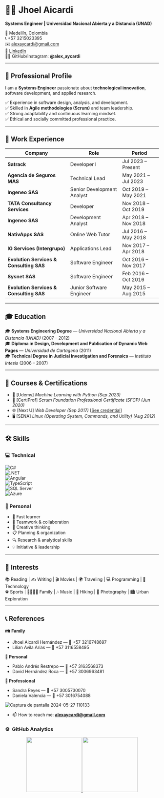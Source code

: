 # 👨‍💻 Jhoel Aicardi   
**Systems Engineer | Universidad Nacional Abierta y a Distancia (UNAD)**  

📍 Medellín, Colombia  
📞 +57 3215023395  
✉️ [alexaycardi@gmail.com](mailto:alexaycardi@gmail.com)  
🔗 [LinkedIn](https://linkedin.com/in/alex-jhoel-aicardi-avila)  
👨‍💻 GitHub/Instagram: **@alex_aycardi**  

---

## 🚀 Professional Profile  
I am a **Systems Engineer** passionate about **technological innovation**, software development, and applied research.  

✅ Experience in software design, analysis, and development.  
✅ Skilled in **Agile methodologies (Scrum)** and team leadership.  
✅ Strong adaptability and continuous learning mindset.  
✅ Ethical and socially committed professional practice.  

---

## 💼 Work Experience  

| Company | Role | Period |
|---------|-------|---------|
| **Satrack** | Developer I | Jul 2023 – Present |
| **Agencia de Seguros MAS** | Technical Lead | May 2021 – Jul 2023 |
| **Ingeneo SAS** | Senior Development Analyst | Oct 2019 – May 2021 |
| **TATA Consultancy Services** | Developer | Nov 2018 – Oct 2019 |
| **Ingeneo SAS** | Development Analyst | Apr 2018 – Nov 2018 |
| **NativApps SAS** | Online Web Tutor | Jul 2016 – May 2018 |
| **IG Services (Intergrupo)** | Applications Lead | Nov 2017 – Apr 2018 |
| **Evolution Services & Consulting SAS** | Software Engineer | Oct 2016 – Nov 2017 |
| **Sysnet SAS** | Software Engineer | Feb 2016 – Oct 2016 |
| **Evolution Services & Consulting SAS** | Junior Software Engineer | May 2015 – Aug 2015 |

---

## 🎓 Education  

🎓 **Systems Engineering Degree** — *Universidad Nacional Abierta y a Distancia (UNAD)* (2007 – 2012)  
🎓 **Diploma in Design, Development and Publication of Dynamic Web Pages** — *Universidad de Cartagena* (2011)  
🎓 **Technical Degree in Judicial Investigation and Forensics** — *Instituto Intesis* (2006 – 2007)  

---

## 📜 Courses & Certifications  

- 🧠 [Udemy] *Machine Learning with Python* *(Sep 2023)*  
- 📌 [CertiProf] *Scrum Foundation Professional Certificate (SFCP)* *(Jun 2020)*  
- 🌐 [Next U] *Web Developer* *(Sep 2017)* [[See credential](https://www.credential.net/10885481)]  
- 🖥️ [SENA] *Linux (Operating System, Commands, and Utility)* *(Aug 2012)*  

---

## 🛠️ Skills  

### 💻 Technical  
![C#](https://img.shields.io/badge/C%23-239120?style=flat-square&logo=c-sharp&logoColor=white)  
![.NET](https://img.shields.io/badge/.NET-512BD4?style=flat-square&logo=dotnet&logoColor=white)  
![Angular](https://img.shields.io/badge/Angular-DD0031?style=flat-square&logo=angular&logoColor=white)  
![TypeScript](https://img.shields.io/badge/TypeScript-3178C6?style=flat-square&logo=typescript&logoColor=white)  
![SQL Server](https://img.shields.io/badge/SQL%20Server-CC2927?style=flat-square&logo=microsoftsqlserver&logoColor=white)  
![Azure](https://img.shields.io/badge/Azure-0078D4?style=flat-square&logo=microsoftazure&logoColor=white)  

### 🤝 Personal  
- 🚀 Fast learner  
- 🤝 Teamwork & collaboration  
- 🎨 Creative thinking  
- 📋 Planning & organization  
- 🔍 Research & analytical skills  
- 💡 Initiative & leadership  

---

## 🎯 Interests  

📚 Reading | ✍️ Writing | 🎬 Movies | 🌍 Traveling | 💻 Programming | 🚀 Technology  
⚽ Sports | 👨‍👩‍👧‍👦 Family | 🎶 Music | 🥾 Hiking | 📸 Photography | 🏙️ Urban Exploration  

---

## 📞 References  

**👪 Family**  
- Jhoel Aicardi Hernández — 📱 +57 3216748697  
- Lilian Avila Arias — 📱 +57 3116558495  

**👤 Personal**  
- Pablo Andrés Restrepo — 📱 +57 3163568373  
- David Hernández Roca — 📱 +57 3006963481  

**💼 Professional**  
- Sandra Reyes — 📱 +57 3005730070  
- Daniela Valencia — 📱 +57 3016754088  



![Captura de pantalla 2024-05-27 110133](https://github.com/aaicardi/aaicardi/assets/4039351/5129e1fa-b02e-4fc9-9955-677c4e545c25)

- 📫 How to reach me: **alexaycardi@gmail.com**

### ⚙️ &nbsp;GitHub Analytics

<p align="center">
<a href="https://github.com/aaicardi">
  <img height="180em" src="https://github-readme-stats-eight-theta.vercel.app/api?username=aaicardi&show_icons=true&theme=algolia&include_all_commits=true&count_private=true"/>
  <img height="180em" src="https://github-readme-stats-eight-theta.vercel.app/api/top-langs/?username=aaicardi&layout=compact&langs_count=8&theme=algolia"/>
</a>
</p>
